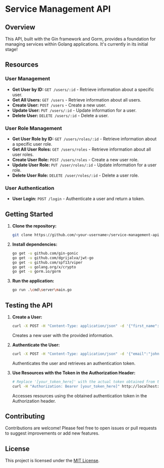 # Service Management API

## Overview

This API, built with the Gin framework and Gorm, provides a foundation for managing services within Golang applications. It's currently in its initial stage!

## Resources

### User Management

- **Get User by ID:** `GET /users/:id` - Retrieve information about a specific user.
- **Get All Users:** `GET /users` - Retrieve information about all users.
- **Create User:** `POST /users` - Create a new user.
- **Update User:** `PUT /users/:id` - Update information for a user.
- **Delete User:** `DELETE /users/:id` - Delete a user.

### User Role Management

- **Get User Role by ID:** `GET /users/roles/:id` - Retrieve information about a specific user role.
- **Get All User Roles:** `GET /users/roles` - Retrieve information about all user roles.
- **Create User Role:** `POST /users/roles` - Create a new user role.
- **Update User Role:** `PUT /user/roles/:id` - Update information for a user role.
- **Delete User Role:** `DELETE /user/roles/:id` - Delete a user role.

### User Authentication

- **User Login:** `POST /login` - Authenticate a user and return a token.

## Getting Started

1. **Clone the repository:**
   ```bash
   git clone https://github.com/<your-username>/service-management-api.git
   ```

2. **Install dependencies:**
   ```bash
   go get -u github.com/gin-gonic
   go get -u github.com/dgrijalva/jwt-go
   go get -u github.com/spf13/viper
   go get -u golang.org/x/crypto
   go get -u gorm.io/gorm
   ```

3. **Run the application:**
   ```bash
   go run .\cmd\server\main.go
   ```

## Testing the API

1. **Create a User:**
   ```bash
   curl -X POST -H "Content-Type: application/json" -d '{"first_name":"John","last_name":"Doe","email":"john.doe@example.com","password":"password123","role_id":1}' http://localhost:3007/users
   ```
   Creates a new user with the provided information.

2. **Authenticate the User:**
   ```bash
   curl -X POST -H "Content-Type: application/json" -d '{"email":"john.doe@example.com","password":"password123"}' http://localhost:3007/login
   ```
   Authenticates the user and retrieves an authentication token.

3. **Use Resources with the Token in the Authorization Header:**
   ```bash
   # Replace '[your_token_here]' with the actual token obtained from the authentication step and replace '[resource]' with the endpoint
   curl -H "Authorization: Bearer [your_token_here]" http://localhost:3007/[resource]
   ```
   Accesses resources using the obtained authentication token in the Authorization header.
   
## Contributing

Contributions are welcome! Please feel free to open issues or pull requests to suggest improvements or add new features.

## License

This project is licensed under the [MIT License](./LICENSE).
